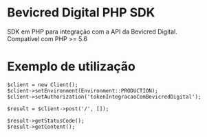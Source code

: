 # Bevicred Digital PHP SDK
SDK em PHP para integração com a API da Bevicred Digital.  
Compatível com PHP >= 5.6

# Exemplo de utilização
```
$client = new Client();  
$client->setEnvironment(Environment::PRODUCTION);  
$client->setAuthorization('tokenIntegracaoComBevicredDigital');  

$result = $client->post('/', []);  

$result->getStatusCode();  
$result->getContent();  
```
